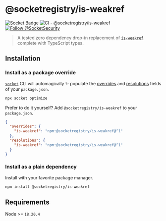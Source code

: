 # @socketregistry/is-weakref

[![Socket Badge](https://socket.dev/api/badge/npm/package/@socketregistry/is-weakref)](https://socket.dev/npm/package/@socketregistry/is-weakref)
[![CI - @socketregistry/is-weakref](https://github.com/SocketDev/socket-registry-js/actions/workflows/test.yml/badge.svg)](https://github.com/SocketDev/socket-registry-js/actions/workflows/test.yml)
[![Follow @SocketSecurity](https://img.shields.io/twitter/follow/SocketSecurity?style=social)](https://twitter.com/SocketSecurity)

> A tested zero dependency drop-in replacement of
> [`is-weakref`](https://socket.dev/npm/package/is-weakref) complete with
> TypeScript types.

## Installation

### Install as a package override

[`socket`](https://socket.dev/npm/package/socket) CLI will automagically
:sparkles: populate the
[overrides](https://docs.npmjs.com/cli/v9/configuring-npm/package-json#overrides)
and [resolutions](https://yarnpkg.com/configuration/manifest#resolutions) fields
of your `package.json`.

```sh
npx socket optimize
```

Prefer to do it yourself? Add `@socketregistry/is-weakref` to your
`package.json`.

```json
{
  "overrides": {
    "is-weakref": "npm:@socketregistry/is-weakref@^1"
  },
  "resolutions": {
    "is-weakref": "npm:@socketregistry/is-weakref@^1"
  }
}
```

### Install as a plain dependency

Install with your favorite package manager.

```sh
npm install @socketregistry/is-weakref
```

## Requirements

Node >= `18.20.4`
